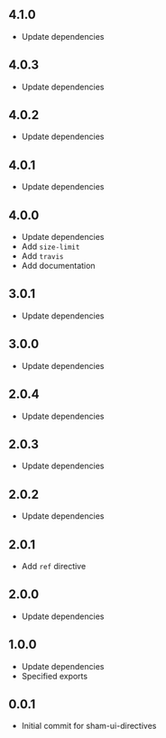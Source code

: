 ## 4.1.0
* Update dependencies

## 4.0.3
* Update dependencies

## 4.0.2
* Update dependencies

## 4.0.1
* Update dependencies

## 4.0.0
* Update dependencies
* Add `size-limit`
* Add `travis`
* Add documentation

## 3.0.1
* Update dependencies

## 3.0.0
* Update dependencies

## 2.0.4
* Update dependencies

## 2.0.3
* Update dependencies 

## 2.0.2
* Update dependencies

## 2.0.1
* Add `ref` directive

## 2.0.0
* Update dependencies

## 1.0.0
* Update dependencies
* Specified exports

## 0.0.1 
* Initial commit for sham-ui-directives
